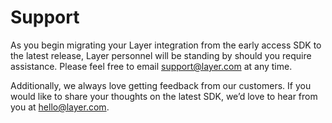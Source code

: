 # Support

As you begin migrating your Layer integration from the early access SDK to the latest release, Layer personnel will be standing by should you require assistance. Please feel free to email [support@layer.com](mailto:support@layer.com) at any time. 

Additionally, we always love getting feedback from our customers. If you would like to share your thoughts on the latest SDK, we’d love to hear from you at [hello@layer.com](mailto:hello@layer.com). 